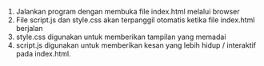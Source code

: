 1. Jalankan program dengan membuka file index.html melalui browser
2. File script.js dan style.css akan terpanggil otomatis ketika file index.html berjalan
3. style.css digunakan untuk memberikan tampilan yang memadai
4. script.js digunakan untuk memberikan kesan yang lebih hidup / interaktif pada index.html.
